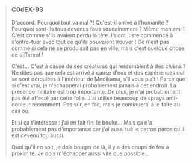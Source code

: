 > ### **C0dEX-93**
>
> D'accord. Pourquoi tout va mal ?! Qu'est-il arrivé à l'humanité ? Pourquoi sont-ils tous devenus fous soudainement ? Même mon ami ! C'est comme s'ils avaient perdu la tête. Ils ont juste commencé à s'entre-tuer avec tout ce qu'ils pouvaient trouver ! Ce n'est pas comme si cela ne se produisait pas en ville, mais c'est quelque chose de différent !
>
> C'est... C'est à cause de ces créatures qui ressemblent à des chiens ? Ne dites pas que cela est arrivé à cause d'eux et des expériences qui se sont déroulées à l'intérieur de Medikama, s'il vous plaît ! Parce que si c'est vrai, je n'échapperai probablement jamais à cet endroit. La présence militaire est trop importante.
> De plus, je n'ai probablement pas été affecté par cette folie. J'ai utilisé beaucoup de sprays anti-douleur récemment. Pas sûr, en fait, mais je continuerai à le faire au cas où.
>
> Et si ça t'intéresse : j'ai en fait fini le boulot... Mais ça n'a probablement pas d'importance car j'ai aussi tué le patron parce qu'il est devenu fou aussi.
>
> Quoi qu'il en soit, je dois bouger de là, il y a des coups de feu à proximité. Je dois m'échapper aussi vite que possible...

